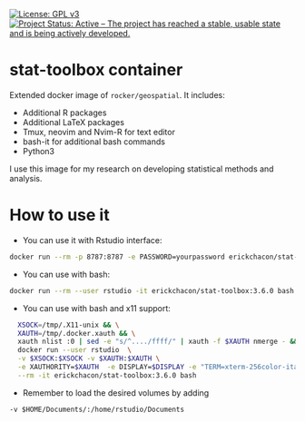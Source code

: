 [![License: GPL v3](https://img.shields.io/badge/License-GPLv3-blue.svg)](https://www.gnu.org/licenses/gpl-3.0)
[![Project Status: Active – The project has reached a stable, usable state and is being actively developed.](https://www.repostatus.org/badges/latest/active.svg)](https://www.repostatus.org/#active)

# stat-toolbox container

Extended docker image of `rocker/geospatial`. It includes:

- Additional R packages
- Additional LaTeX packages
- Tmux, neovim and Nvim-R for text editor
- bash-it for additional bash commands
- Python3

I use this image for my research on developing statistical methods and analysis.

# How to use it


- You can use it with Rstudio interface:
```bash
docker run --rm -p 8787:8787 -e PASSWORD=yourpassword erickchacon/stat-toolbox:3.6.0
```

- You can use with bash:
```bash
docker run --rm --user rstudio -it erickchacon/stat-toolbox:3.6.0 bash
```

- You can use with bash and x11 support:
```bash
  XSOCK=/tmp/.X11-unix && \
  XAUTH=/tmp/.docker.xauth && \
  xauth nlist :0 | sed -e "s/^..../ffff/" | xauth -f $XAUTH nmerge - && \
  docker run --user rstudio  \
  -v $XSOCK:$XSOCK -v $XAUTH:$XAUTH \
  -e XAUTHORITY=$XAUTH  -e DISPLAY=$DISPLAY -e "TERM=xterm-256color-italic" \
  --rm -it erickchacon/stat-toolbox:3.6.0 bash
```

- Remember to load the desired volumes by adding
```
-v $HOME/Documents/:/home/rstudio/Documents
```



